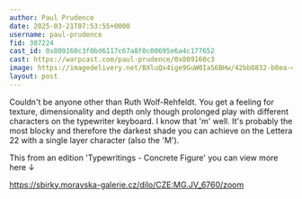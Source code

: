 ```yaml
---
author: Paul Prudence
date: 2025-03-21T07:53:55+0000
username: paul-prudence
fid: 307224
cast_id: 0x809160c3f0bd6117c67a8f0c00695e6a4c177652
cast: https://warpcast.com/paul-prudence/0x809160c3
image: https://imagedelivery.net/BXluQx4ige9GuW0Ia56BHw/42bb8832-b0ea-4a7a-8815-3c4b3c0d5100/original
layout: post
---
```

Couldn't be anyone other than Ruth Wolf-Rehfeldt. You get a feeling for texture, dimensionality and depth only though prolonged play with different characters on the typewriter keyboard. I know that 'm' well. It's probably the most blocky and therefore the darkest shade you can achieve on the Lettera 22 with a single layer character (also the 'M').   
  
This from an edition 'Typewritings - Concrete Figure' you can view more here ↓  
  
https://sbirky.moravska-galerie.cz/dilo/CZE:MG.JV_6760/zoom  

<img src='https://imagedelivery.net/BXluQx4ige9GuW0Ia56BHw/42bb8832-b0ea-4a7a-8815-3c4b3c0d5100/original' alt='' referrerpolicy='no-referrer'/>